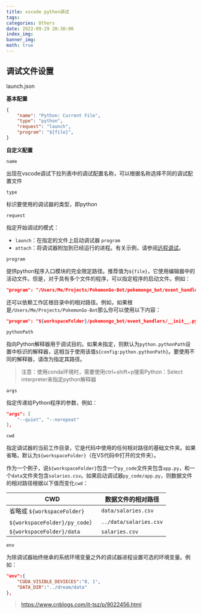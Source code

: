 ```yaml
---
title: vscode python调试
tags: 
categories: Others
date: 2022-09-29 20:30:00
index_img: 
banner_img: 
math: true
---
```


## 调试文件设置

launch.json

**基本配置**

```json
{
    "name": "Python: Current File",
    "type": "python",
    "request": "launch",
    "program": "${file}",
}
```

**自定义配置**

`name`

出现在vscode调试下拉列表中的调试配置名称，可以根据名称选择不同的调试配置文件

`type`

标识要使用的调试器的类型，即python

`request`

指定开始调试的模式：

- `launch`：在指定的文件上启动调试器 `program`
- `attach`：将调试器附加到已经运行的进程。有关示例，请参阅[远程调试](https://code.visualstudio.com/docs/python/debugging#_remote-debugging)。

`program`

提供python程序入口模块的完全限定路径。推荐值为`${file}`，它使用编辑器中的活动文件。但是，对于具有多个文件的程序，可以指定程序的启动文件。例如：

```json
"program": "/Users/Me/Projects/PokemonGo-Bot/pokemongo_bot/event_handlers/__init__.py",
```

还可以依赖工作区根目录中的相对路径。例如，如果根是`/Users/Me/Projects/PokemonGo-Bot`那么你可以使用以下内容：

```json
"program": "${workspaceFolder}/pokemongo_bot/event_handlers/__init__.py",
```

`pythonPath`

指向Python解释器用于调试目的。如果未指定，则默认为`python.pythonPath`设置中标识的解释器，这相当于使用该值`${config:python.pythonPath}`。要使用不同的解释器，请改为指定其路径。

> 注意：使用conda环境时，需要使用ctrl+shift+p搜索Python：Select interpreter来指定python解释器

`args`

指定传递给Python程序的参数，例如：

```json
"args": [
    "--quiet", "--norepeat"
],
```

`cwd`

指定调试器的当前工作目录，它是代码中使用的任何相对路径的基础文件夹。如果省略，默认为`${workspaceFolder}`（在VS代码中打开的文件夹）。

作为一个例子，说`${workspaceFolder}`包含一个`py_code`文件夹包含`app.py`，和一个`data`文件夹包含`salaries.csv`。如果启动调试器`py_code/app.py`，则数据文件的相对路径根据以下值而变化`cwd`：

| CWD                            | 数据文件的相对路径     |
| ------------------------------ | ---------------------- |
| 省略或 `${workspaceFolder}`    | `data/salaries.csv`    |
| `${workspaceFolder}/py_code`） | `../data/salaries.csv` |
| `${workspaceFolder}/data`      | `salaries.csv`         |

`env`

为除调试器始终继承的系统环境变量之外的调试器进程设置可选的环境变量。例如：

```json
"env":{
    "CUDA_VISIBLE_DEVIECES":"0, 1",
    "DATA_DIR":"../dream/data"
},
```



> https://www.cnblogs.com/it-tsz/p/9022456.html